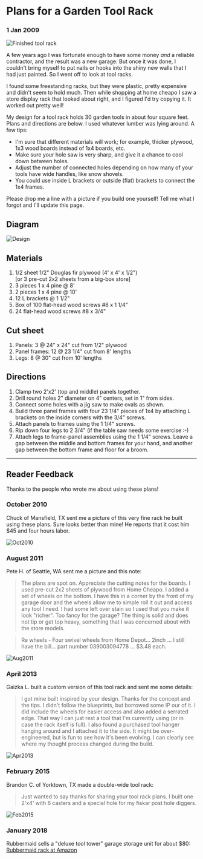 # Plans for a Garden Tool Rack

### 1 Jan 2009

![Finished tool rack](pix/tool-rack-built.jpg)

A few years ago I was fortunate enough to have some money *and* a
reliable contractor, and the result was a new garage.  But once it was
done, I couldn't bring myself to put nails or hooks into the shiny new
walls that I had just painted.  So I went off to look at tool racks.

I found some freestanding racks, but they were plastic, pretty
expensive and didn't seem to hold much.  Then while shopping at home
cheapo I saw a store display rack that looked about right, and I
figured I'd try copying it.  It worked out pretty well!

My design for a tool rack holds 30 garden tools in about four square
feet.  Plans and directions are below. I used whatever lumber was
lying around.  A few tips:

* I'm sure that different materials will work; for example, thicker
  plywood, 1x3 wood boards instead of 1x4 boards, etc.
* Make sure your hole saw is very sharp, and give it a chance to cool
  down between holes.  
* Adjust the number of connected holes depending on how many of
  your tools have wide handles, like snow shovels.
* You could use inside L brackets or outside (flat) brackets
  to connect the 1x4 frames.

Please drop me a line with a picture if you build one yourself!
Tell me what I forgot and I'll update this page.

## Diagram

![Design](pix/tool-rack-sketch.png)

## Materials

1. 1/2 sheet 1/2" Douglas fir plywood (4' x 4' x 1/2") <BR/>
   [or 3 pre-cut 2x2 sheets from a big-box store]
1. 3 pieces 1 x 4 pine @ 8'
1. 2 pieces 1 x 4 pine @ 10'
1. 12 L brackets @ 1 1/2"
1. Box of 100 flat-head wood screws #8 x 1 1/4"
1. 24 flat-head wood screws #8 x 3/4"

## Cut sheet

1. Panels: 3 @ 24" x 24" cut from 1/2" plywood
1. Panel frames: 12 @ 23 1/4" cut from 8' lengths
1. Legs: 8 @ 30" cut from 10' lengths

## Directions

1. Clamp two 2'x2' (top and middle) panels together.
1. Drill round holes 2" diameter on 4" centers, set in 1" from sides.
1. Connect some holes with a jig saw to make ovals as shown.
1. Build three panel frames with four 23 1/4" pieces of 1x4 by
   attaching L brackets on the inside corners with the 3/4" screws.
1. Attach panels to frames using the 1 1/4" screws.
1. Rip down four legs to 2 3/4" (if the table saw needs some
   exercise :-)
1. Attach legs to frame-panel assemblies using the 1 1/4" screws.
   Leave a gap between the middle and bottom frames for your hand,
   and another gap between the bottom frame and floor for a broom.

---

## Reader Feedback

Thanks to the people who wrote me about using these plans!

### October 2010

Chuck of Mansfield, TX sent me a picture of
this very fine rack he built using these plans.  Sure looks better than
mine!  He reports that it cost him $45 and four hours labor.

![Oct2010](pix/tool-rack-chuck-tx.jpg)

### August 2011

Pete H. of Seattle, WA sent me a picture and this note:

> The plans are spot on.  Appreciate the cutting notes for the boards. 
I used pre-cut 2x2 sheets of plywood from Home Cheapo. I added a set
of wheels on the bottom. I have this in a corner by the front of my
garage door and the wheels allow me to simple roll it out and access
any tool I need.  I had some left over stain so I used that you make
it look "richer".  Too fancy for the garage? The thing is solid and
does not tip or get top heavy, something that I was concerned about
with the store models. 

> Re wheels - Four swivel wheels from Home Depot... 2inch ... I still have
the bill... part number 039003094778 ... $3.48 each.  

![Aug2011](pix/tool-rack-peter-h-wa.jpg)

### April 2013

Gaizka L. built a custom version of this tool rack and sent me some details:

> I got mine built inspired by your design.
Thanks for the concept and the tips.
I didn't follow the blueprints, but borrowed some IP our of it.
I did include the wheels for easier access and also added a serrated
edge. That way I can just rest a tool that I'm currently using (or in
case the rack itself is full).
I also found a purchased tool hanger hanging around and I attached it
to the side.
It might be over-engineered, but is fun to see how it's been
evolving. I can clearly see where my thought process changed during
the build.

![Apr2013](pix/tool-rack-gaizka-l.jpg)

### February 2015

Brandon C. of Yorktown, TX made a double-wide tool rack:

> Just wanted to say thanks for sharing your tool rack plans. I built
one 2'x4' with 6 casters and a special hole for my fiskar post hole
diggers. 

![Feb2015](pix/tool-rack-brandon-c-tx.jpg)

### January 2018

Rubbermaid sells a "deluxe tool tower" garage storage unit for about $80:
[Rubbermaid rack at Amazon](https://www.amazon.com/gp/product/B0009J5NRW)
